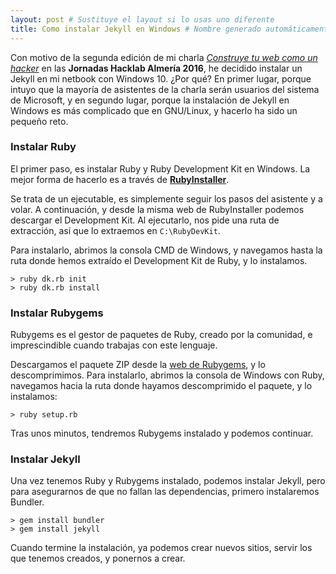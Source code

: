 ```yaml
---
layout: post # Sustituye el layout si lo usas uno diferente
title: Como instalar Jekyll en Windows # Nombre generado automáticamente
---
```


Con motivo de la segunda edición de mi charla [*Construye tu web como un hacker*](http://juanjosalvador.es/2016/09/20/Construye-tu-web-como-un-hacker/) en las **Jornadas Hacklab Almería 2016**,
he decidido instalar un Jekyll en mi netbook con Windows 10. ¿Por qué? En primer lugar, porque intuyo que la mayoría de asistentes de la charla serán usuarios del sistema de Microsoft,
y en segundo lugar, porque la instalación de Jekyll en Windows es más complicado que en GNU/Linux, y hacerlo ha sido un pequeño reto.

### Instalar Ruby

El primer paso, es instalar Ruby y Ruby Development Kit en Windows. La mejor forma de hacerlo es a través de [**RubyInstaller**](http://rubyinstaller.org/downloads/).

Se trata de un ejecutable, es simplemente seguir los pasos del asistente y a volar. A continuación, y desde la misma web de RubyInstaller
podemos descargar el Development Kit. Al ejecutarlo, nos pide una ruta de extracción, así que lo extraemos en `C:\RubyDevKit`.

Para instalarlo, abrimos la consola CMD de Windows, y navegamos hasta la ruta donde hemos extraído el Development Kit de Ruby, y lo instalamos.

```
> ruby dk.rb init
> ruby dk.rb install
```

### Instalar Rubygems

Rubygems es el gestor de paquetes de Ruby, creado por la comunidad, e imprescindible cuando trabajas con este lenguaje.

Descargamos el paquete ZIP desde la [web de Rubygems](https://rubygems.org/pages/download), y lo descomprimimos. Para instalarlo,
abrimos la consola de Windows con Ruby, navegamos hacia la ruta donde hayamos descomprimido el paquete, y lo instalamos:

```
> ruby setup.rb
```

Tras unos minutos, tendremos Rubygems instalado y podemos continuar.

### Instalar Jekyll

Una vez tenemos Ruby y Rubygems instalado, podemos instalar Jekyll, pero para asegurarnos de que no fallan las dependencias,
primero instalaremos Bundler.

```
> gem install bundler
> gem install jekyll
```

Cuando termine la instalación, ya podemos crear nuevos sitios, servir los que tenemos creados, y ponernos a crear.


